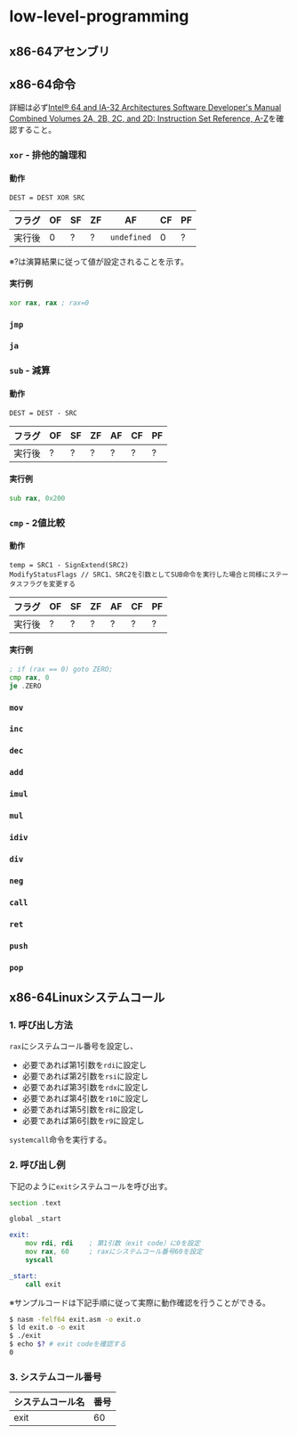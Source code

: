 # low-level-programming

## x86-64アセンブリ

## x86-64命令
詳細は必ず[Intel® 64 and IA-32 Architectures Software Developer's Manual Combined Volumes 2A, 2B, 2C, and 2D: Instruction Set Reference, A-Z](https://software.intel.com/content/www/us/en/develop/download/intel-64-and-ia-32-architectures-sdm-combined-volumes-2a-2b-2c-and-2d-instruction-set-reference-a-z.html)を確認すること。

### `xor` - 排他的論理和
#### 動作
  ```
  DEST = DEST XOR SRC
  ```
  |フラグ|OF|SF|ZF|AF|CF|PF|
  |---|---|---|---|---|---|---|
  |実行後|0|?|?|`undefined`|0|?|
  
  ※?は演算結果に従って値が設定されることを示す。

#### 実行例
  ```asm
  xor rax, rax ; rax=0
  ```

### `jmp`
### `ja`
### `sub` - 減算
#### 動作
  ```
  DEST = DEST - SRC
  ```
  |フラグ|OF|SF|ZF|AF|CF|PF|
  |---|---|---|---|---|---|---|
  |実行後|?|?|?|?|?|?|

#### 実行例
  ```asm
  sub rax, 0x200
  ```

### `cmp` - 2値比較
#### 動作
  ```
  temp = SRC1 - SignExtend(SRC2)
  ModifyStatusFlags // SRC1、SRC2を引数としてSUB命令を実行した場合と同様にステータスフラグを変更する
  ```
  |フラグ|OF|SF|ZF|AF|CF|PF|
  |---|---|---|---|---|---|---|
  |実行後|?|?|?|?|?|?|

#### 実行例
  ```asm
  ; if (rax == 0) goto ZERO;
  cmp rax, 0
  je .ZERO
  ```

### `mov`
### `inc`
### `dec`
### `add`
### `imul`
### `mul`
### `idiv`
### `div`
### `neg`
### `call`
### `ret`
### `push`
### `pop`

## x86-64Linuxシステムコール
### 1. 呼び出し方法
`rax`にシステムコール番号を設定し、
* 必要であれば第1引数を`rdi`に設定し
* 必要であれば第2引数を`rsi`に設定し
* 必要であれば第3引数を`rdx`に設定し
* 必要であれば第4引数を`r10`に設定し
* 必要であれば第5引数を`r8`に設定し
* 必要であれば第6引数を`r9`に設定し  

`systemcall`命令を実行する。

### 2. 呼び出し例

下記のように`exit`システムコールを呼び出す。

```asm
section .text

global _start

exit:
    mov rdi, rdi    ; 第1引数（exit code）に0を設定
    mov rax, 60     ; raxにシステムコール番号60を設定
    syscall

_start:
    call exit
```

※サンプルコードは下記手順に従って実際に動作確認を行うことができる。
  ```bash
  $ nasm -felf64 exit.asm -o exit.o
  $ ld exit.o -o exit
  $ ./exit
  $ echo $? # exit codeを確認する
  0
  ```

### 3. システムコール番号
|システムコール名|番号|
|---|---|
|exit|60|
